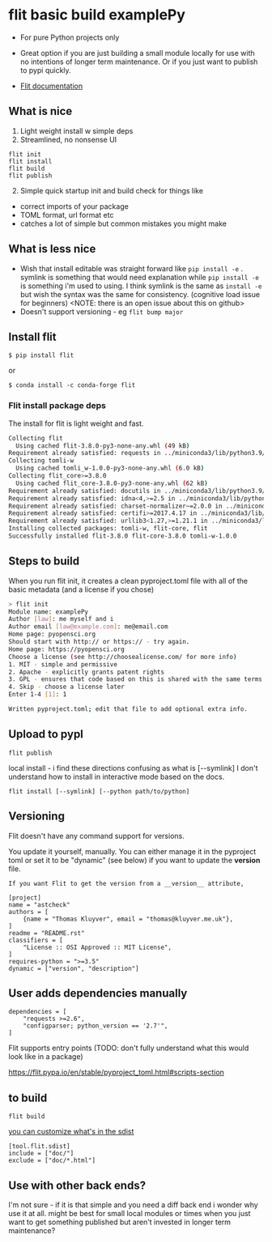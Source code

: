 # flit basic build examplePy 

* For pure Python projects only 
* Great option if you are just building a small module locally for use with no
 intentions of longer term maintenance. Or if you just want to publish to pypi quickly. 

* [Flit documentation](https://flit.pypa.io/en/stable/)

## What is nice 

1. Light weight install w simple deps
1. Streamlined, no nonsense  UI  
```
flit init 
flit install 
flit build 
flit publish
```
2. Simple quick startup
init and build check for things like 
* correct imports of your package 
* TOML format, url format etc 
* catches a lot of simple but common mistakes you might make 


## What is less nice  
* Wish that install editable was straight forward like `pip install -e` . symlink is something that would need explanation while `pip install -e` is something i'm used to using. I think symlink is the same as `install -e` but wish the syntax was the same for consistency. (cognitive load issue for beginners) <NOTE: there is an open issue about this on github>
* Doesn't support versioning - eg `flit bump major`


## Install flit

`$ pip install flit`

or  

`$ conda install -c conda-forge flit`

### Flit install package deps

The install for flit is light weight and fast. 
```bash
Collecting flit
  Using cached flit-3.8.0-py3-none-any.whl (49 kB)
Requirement already satisfied: requests in ../miniconda3/lib/python3.9/site-packages (from flit) (2.27.1)
Collecting tomli-w
  Using cached tomli_w-1.0.0-py3-none-any.whl (6.0 kB)
Collecting flit_core>=3.8.0
  Using cached flit_core-3.8.0-py3-none-any.whl (62 kB)
Requirement already satisfied: docutils in ../miniconda3/lib/python3.9/site-packages (from flit) (0.17.1)
Requirement already satisfied: idna<4,>=2.5 in ../miniconda3/lib/python3.9/site-packages (from requests->flit) (3.3)
Requirement already satisfied: charset-normalizer~=2.0.0 in ../miniconda3/lib/python3.9/site-packages (from requests->flit) (2.0.4)
Requirement already satisfied: certifi>=2017.4.17 in ../miniconda3/lib/python3.9/site-packages (from requests->flit) (2022.12.7)
Requirement already satisfied: urllib3<1.27,>=1.21.1 in ../miniconda3/lib/python3.9/site-packages (from requests->flit) (1.26.9)
Installing collected packages: tomli-w, flit-core, flit
Successfully installed flit-3.8.0 flit-core-3.8.0 tomli-w-1.0.0
```

## Steps to build 

When you run flit init, it creates a clean pyproject.toml file with all of the 
basic metadata (and a license if you chose)

```bash 
> flit init
Module name: examplePy
Author [law]: me myself and i
Author email [law@example.com]: me@email.com
Home page: pyopensci.org
Should start with http:// or https:// - try again.
Home page: https://pyopensci.org
Choose a license (see http://choosealicense.com/ for more info)
1. MIT - simple and permissive
2. Apache - explicitly grants patent rights
3. GPL - ensures that code based on this is shared with the same terms
4. Skip - choose a license later
Enter 1-4 [1]: 1

Written pyproject.toml; edit that file to add optional extra info.
```


## Upload to pypI 

`flit publish`

local install - i find these directions confusing as what is [--symlink]
I don't understand how to install in interactive mode based on the docs. 
```
flit install [--symlink] [--python path/to/python]
```


## Versioning 

Flit doesn't have any command support for versions. 

You update it yourself, manually. You can either manage it in the pyproject toml 
or set it to be "dynamic" (see below) if you want to update the __version__ 
file.

`If you want Flit to get the version from a __version__ attribute,`

```
[project]
name = "astcheck"
authors = [
    {name = "Thomas Kluyver", email = "thomas@kluyver.me.uk"},
]
readme = "README.rst"
classifiers = [
    "License :: OSI Approved :: MIT License",
]
requires-python = ">=3.5"
dynamic = ["version", "description"]
```

## User adds dependencies manually

```
dependencies = [
    "requests >=2.6",
    "configparser; python_version == '2.7'",
]
```


Flit supports entry points (TODO: don't fully understand what this would look like in a package)

https://flit.pypa.io/en/stable/pyproject_toml.html#scripts-section

## to build

`flit build` 


[you can customize what's in the sdist ](https://flit.pypa.io/en/stable/pyproject_toml.html#sdist-section)

```
[tool.flit.sdist]
include = ["doc/"]
exclude = ["doc/*.html"]
```

## Use with other back ends?

I'm not sure - if it is that simple and you need a diff back end i wonder why use it at all. might be best for small local modules or times when you just want to get something published but aren't invested in longer term maintenance?